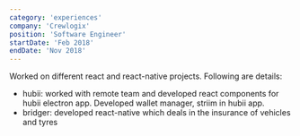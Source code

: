 ```yaml
---
category: 'experiences'
company: 'Crewlogix'
position: 'Software Engineer'
startDate: 'Feb 2018'
endDate: 'Nov 2018'
---
```


Worked on different react and react-native projects. Following are details:

- hubii: worked with remote team and developed react components for hubii electron app. Developed wallet manager, striim in hubii app.
- bridger: developed react-native which deals in the insurance of vehicles and tyres

